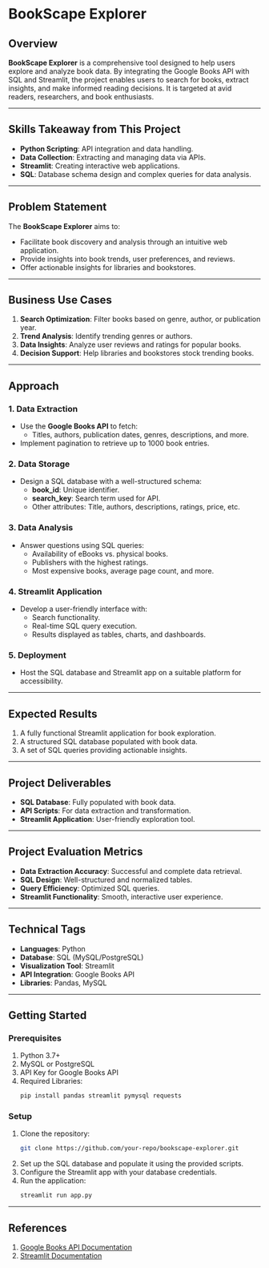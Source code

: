 # BookScape Explorer

## Overview
**BookScape Explorer** is a comprehensive tool designed to help users explore and analyze book data. By integrating the Google Books API with SQL and Streamlit, the project enables users to search for books, extract insights, and make informed reading decisions. It is targeted at avid readers, researchers, and book enthusiasts.

---

## Skills Takeaway from This Project
- **Python Scripting**: API integration and data handling.
- **Data Collection**: Extracting and managing data via APIs.
- **Streamlit**: Creating interactive web applications.
- **SQL**: Database schema design and complex queries for data analysis.

---

## Problem Statement
The **BookScape Explorer** aims to:
- Facilitate book discovery and analysis through an intuitive web application.
- Provide insights into book trends, user preferences, and reviews.
- Offer actionable insights for libraries and bookstores.

---

## Business Use Cases
1. **Search Optimization**: Filter books based on genre, author, or publication year.
2. **Trend Analysis**: Identify trending genres or authors.
3. **Data Insights**: Analyze user reviews and ratings for popular books.
4. **Decision Support**: Help libraries and bookstores stock trending books.

---

## Approach
### 1. Data Extraction
- Use the **Google Books API** to fetch:
  - Titles, authors, publication dates, genres, descriptions, and more.
- Implement pagination to retrieve up to 1000 book entries.

### 2. Data Storage
- Design a SQL database with a well-structured schema:
  - **book_id**: Unique identifier.
  - **search_key**: Search term used for API.
  - Other attributes: Title, authors, descriptions, ratings, price, etc.

### 3. Data Analysis
- Answer questions using SQL queries:
  - Availability of eBooks vs. physical books.
  - Publishers with the highest ratings.
  - Most expensive books, average page count, and more.

### 4. Streamlit Application
- Develop a user-friendly interface with:
  - Search functionality.
  - Real-time SQL query execution.
  - Results displayed as tables, charts, and dashboards.

### 5. Deployment
- Host the SQL database and Streamlit app on a suitable platform for accessibility.

---

## Expected Results
1. A fully functional Streamlit application for book exploration.
2. A structured SQL database populated with book data.
3. A set of SQL queries providing actionable insights.

---

## Project Deliverables
- **SQL Database**: Fully populated with book data.
- **API Scripts**: For data extraction and transformation.
- **Streamlit Application**: User-friendly exploration tool.

---

## Project Evaluation Metrics
- **Data Extraction Accuracy**: Successful and complete data retrieval.
- **SQL Design**: Well-structured and normalized tables.
- **Query Efficiency**: Optimized SQL queries.
- **Streamlit Functionality**: Smooth, interactive user experience.

---

## Technical Tags
- **Languages**: Python
- **Database**: SQL (MySQL/PostgreSQL)
- **Visualization Tool**: Streamlit
- **API Integration**: Google Books API
- **Libraries**: Pandas, MySQL

---

## Getting Started
### Prerequisites
1. Python 3.7+
2. MySQL or PostgreSQL
3. API Key for Google Books API
4. Required Libraries:
   ```bash
   pip install pandas streamlit pymysql requests
   ```

### Setup
1. Clone the repository:
   ```bash
   git clone https://github.com/your-repo/bookscape-explorer.git
   ```
2. Set up the SQL database and populate it using the provided scripts.
3. Configure the Streamlit app with your database credentials.
4. Run the application:
   ```bash
   streamlit run app.py
   ```

---

## References
1. [Google Books API Documentation](https://developers.google.com/books)
2. [Streamlit Documentation](https://docs.streamlit.io)



